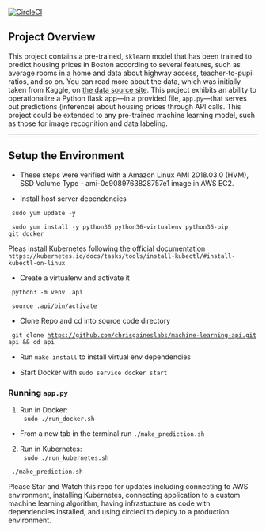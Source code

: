 [![CircleCI](https://circleci.com/gh/chrisgaineslabs/machine-learning-api.svg?style=svg)](https://circleci.com/gh/chrisgaineslabs/machine-learning-api)

## Project Overview

This project contains a pre-trained, `sklearn` model that has been trained to predict housing prices in Boston according to several features, such as average rooms in a home and data about highway access, teacher-to-pupil ratios, and so on. You can read more about the data, which was initially taken from Kaggle, on [the data source site](https://www.kaggle.com/c/boston-housing). This project exhibits an ability to operationalize a Python flask app—in a provided file, `app.py`—that serves out predictions (inference) about housing prices through API calls. This project could be extended to any pre-trained machine learning model, such as those for image recognition and data labeling.

---

## Setup the Environment

* These steps were verified with a Amazon Linux AMI 2018.03.0 (HVM), SSD Volume Type - ami-0e9089763828757e1 image in AWS EC2.

* Install host server dependencies

<code> sudo yum update -y </code>

<code> sudo yum install -y python36 python36-virtualenv python36-pip git docker</code>

Pleas install Kubernetes following the official documentation `https://kubernetes.io/docs/tasks/tools/install-kubectl/#install-kubectl-on-linux`

* Create a virtualenv and activate it

<code> python3 -m venv .api </code> 

<code> source .api/bin/activate </code> 

* Clone Repo and cd into source code directory

<code> git clone https://github.com/chrisgaineslabs/machine-learning-api.git api && cd api</code>

* Run `make install` to install virtual env dependencies

* Start Docker with `sudo service docker start`

### Running `app.py`

1. Run in Docker:  
<code> sudo ./run_docker.sh </code>
* From a new tab in the terminal run `./make_prediction.sh`

2. Run in Kubernetes:  
<code> sudo ./run_kubernetes.sh </code>

<code> ./make_prediction.sh </code>





Please Star and Watch this repo for updates including connecting to AWS environment, installing Kubernetes, connecting application to a custom machine learning algorithm, having infrastucture as code with dependencies installed, and using circleci to deploy to a production environment.